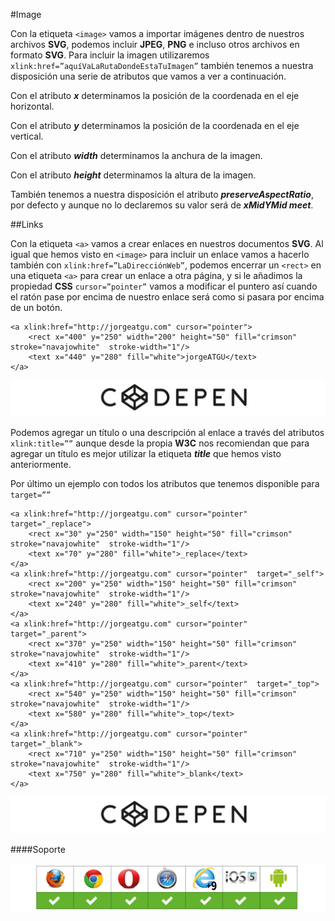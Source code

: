 #Image

Con la etiqueta `<image>` vamos a importar imágenes dentro de nuestros archivos **SVG**, podemos incluir **JPEG**, **PNG** e incluso otros archivos en formato **SVG**. Para incluir la imagen utilizaremos `xlink:href=”aquíVaLaRutaDondeEstaTuImagen”` también tenemos a nuestra disposición una serie de atributos que vamos a ver a continuación.

Con el atributo ***x*** determinamos la posición de la coordenada en el eje horizontal.

Con el atributo ***y*** determinamos la posición de la coordenada en el eje vertical.

Con el atributo ***width*** determinamos la anchura de la imagen.

Con el atributo ***height*** determinamos la altura de la imagen.

También tenemos a nuestra disposición el atributo ***preserveAspectRatio***, por defecto y aunque no lo declaremos su valor será de ***xMidYMid meet***.

##Links

Con la etiqueta `<a>` vamos a crear enlaces en nuestros documentos **SVG**. Al igual que hemos visto en `<image>` para incluir un enlace vamos a hacerlo también con `xlink:href=”LaDirecciónWeb”`, podemos encerrar un `<rect>` en una etiqueta `<a>` para crear un enlace a otra página, y si le añadimos la propiedad **CSS** `cursor=”pointer”` vamos a modificar el puntero así cuando el ratón pase por encima de nuestro enlace será como si pasara por encima de un botón.



~~~~~~~
<a xlink:href="http://jorgeatgu.com" cursor="pointer">
	<rect x="400" y="250" width="200" height="50" fill="crimson" stroke="navajowhite"  stroke-width="1"/>
	<text x="440" y="280" fill="white">jorgeATGU</text>
</a>
~~~~~~~
[![](images/logo-codepen.jpg)](http://codepen.io/jorgeatgu/details/DItFB/)

Podemos agregar un título o una descripción al enlace a través del atributos `xlink:title=””` aunque desde la propia **W3C** nos recomiendan que para agregar un título es mejor utilizar la etiqueta ***title*** que hemos visto anteriormente.

Por último un ejemplo con todos los atributos que tenemos disponible para `target=””`


~~~~~~~
<a xlink:href="http://jorgeatgu.com" cursor="pointer" target="_replace">
	<rect x="30" y="250" width="150" height="50" fill="crimson" stroke="navajowhite"  stroke-width="1"/>
	<text x="70" y="280" fill="white">_replace</text>
</a>
<a xlink:href="http://jorgeatgu.com" cursor="pointer"  target="_self">
	<rect x="200" y="250" width="150" height="50" fill="crimson" stroke="navajowhite"  stroke-width="1"/>
	<text x="240" y="280" fill="white">_self</text>
</a>
<a xlink:href="http://jorgeatgu.com" cursor="pointer"  target="_parent">
	<rect x="370" y="250" width="150" height="50" fill="crimson" stroke="navajowhite"  stroke-width="1"/>
	<text x="410" y="280" fill="white">_parent</text>
</a>
<a xlink:href="http://jorgeatgu.com" cursor="pointer"  target="_top">
	<rect x="540" y="250" width="150" height="50" fill="crimson" stroke="navajowhite"  stroke-width="1"/>
	<text x="580" y="280" fill="white">_top</text>
</a>
<a xlink:href="http://jorgeatgu.com" cursor="pointer"  target="_blank">
	<rect x="710" y="250" width="150" height="50" fill="crimson" stroke="navajowhite"  stroke-width="1"/>
	<text x="750" y="280" fill="white">_blank</text>
</a>
~~~~~~~
[![](images/logo-codepen.jpg)](http://codepen.io/jorgeatgu/details/JCqyt/)

####Soporte

![](images/soporte/primera.jpg)
